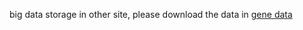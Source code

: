 big data storage in other site, please download the 
data in [gene data](https://drive.google.com/file/d/1_RGeZiPSgLfE5wTQD1Y1DWosaZHtQYM4/view?usp=sharing)
